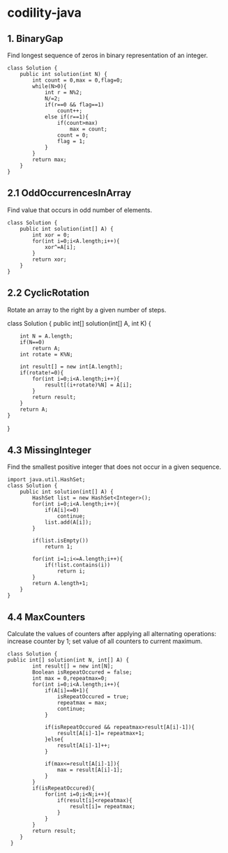 # codility-java

## 1. BinaryGap
Find longest sequence of zeros in binary representation of an integer.

```
class Solution {
    public int solution(int N) {
        int count = 0,max = 0,flag=0;
        while(N>0){
            int r = N%2;
            N/=2;
            if(r==0 && flag==1)
                count++;
            else if(r==1){
                if(count>max)
                    max = count;
                count = 0;
                flag = 1;
            }
        }
        return max;
    }
}
```

## 2.1 OddOccurrencesInArray
Find value that occurs in odd number of elements.

```
class Solution {
    public int solution(int[] A) {
        int xor = 0;
        for(int i=0;i<A.length;i++){
            xor^=A[i];
        }
        return xor;
    }
}
```
## 2.2 CyclicRotation
Rotate an array to the right by a given number of steps.

class Solution {
    public int[] solution(int[] A, int K) {
        
        int N = A.length;
        if(N==0)
            return A;
        int rotate = K%N;
        
        int result[] = new int[A.length];
        if(rotate!=0){
            for(int i=0;i<A.length;i++){
                result[(i+rotate)%N] = A[i];
            }
            return result;
        }
        return A;
    }
}

## 4.3 MissingInteger
Find the smallest positive integer that does not occur in a given sequence.

```
import java.util.HashSet;
class Solution {
    public int solution(int[] A) {
        HashSet list = new HashSet<Integer>();
        for(int i=0;i<A.length;i++){
            if(A[i]<=0)
                continue;
            list.add(A[i]);
        }
        
        if(list.isEmpty())
            return 1;

        for(int i=1;i<=A.length;i++){
            if(!list.contains(i))
                return i;
        }
        return A.length+1;
    }
}
```

## 4.4 MaxCounters
Calculate the values of counters after applying all alternating operations: increase counter by 1; set value of all counters to current maximum.

```
class Solution {
public int[] solution(int N, int[] A) {
        int result[] = new int[N];
        Boolean isRepeatOccured = false;
        int max = 0,repeatmax=0;
        for(int i=0;i<A.length;i++){
            if(A[i]==N+1){
                isRepeatOccured = true;
                repeatmax = max;
                continue;
            }
            
            if(isRepeatOccured && repeatmax>result[A[i]-1]){
                result[A[i]-1]= repeatmax+1;
            }else{
                result[A[i]-1]++;
            }
            
            if(max<=result[A[i]-1]){
                max = result[A[i]-1];
            }
        }
        if(isRepeatOccured){
            for(int i=0;i<N;i++){
                if(result[i]<repeatmax){
                    result[i]= repeatmax;
                }
            }
        }
        return result;
    }
 }
```

